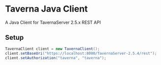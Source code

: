 # Taverna Java Client

A Java Client for TavernaServer 2.5.x REST API

## Setup

```java
TavernaClient client = new TavernaClient();
client.setBaseUri("https://localhost:8080/TavernaServer-2.5.4/rest");
client.setAuthorization("taverna", "taverna");
```